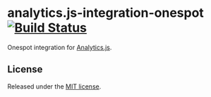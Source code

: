# analytics.js-integration-onespot [![Build Status][ci-badge]][ci-link]

Onespot integration for [Analytics.js][].

## License

Released under the [MIT license](LICENSE).


[Analytics.js]: https://segment.com/docs/libraries/analytics.js/
[ci-link]: https://ci.segment.com/gh/segment-integrations/analytics.js-integration-onespot
[ci-badge]: https://ci.segment.com/gh/segment-integrations/analytics.js-integration-onespot.svg?style=svg&circle-token=5f75ba3be0a64a2aed35669a98b484ddde6d4b87
